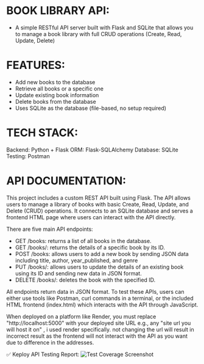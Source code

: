 # BOOK LIBRARY API:

- A simple RESTful API server built with Flask and SQLite that allows you to manage a book library with full CRUD operations (Create, Read, Update, Delete)

# FEATURES:

- Add new books to the database
- Retrieve all books or a specific one
- Update existing book information
- Delete books from the database
- Uses SQLite as the database (file-based, no setup required)

# TECH STACK:

Backend: Python + Flask
ORM: Flask-SQLAlchemy
Database: SQLite
Testing: Postman

# API DOCUMENTATION:

This project includes a custom REST API built using Flask. The API allows users to manage a library of books with basic Create, Read, Update, and Delete (CRUD) operations. It connects to an SQLite database and serves a frontend HTML page where users can interact with the API directly.

There are five main API endpoints:

- GET /books: returns a list of all books in the database.
- GET /books/<id>: returns the details of a specific book by its ID.
- POST /books: allows users to add a new book by sending JSON data including title, author, year_published, and genre
- PUT /books/<id>: allows users to update the details of an existing book using its ID and sending new data in JSON format.
- DELETE /books/<id>: deletes the book with the specified ID.

All endpoints return data in JSON format. To test these APIs, users can either use tools like Postman, curl commands in a terminal, or the included HTML frontend (index.html) which interacts with the API through JavaScript.

When deployed on a platform like Render, you must replace "http://localhost:5000" with your deployed site URL e.g., any "site url you will host it on" , i used render specifically. not changing the url will result in incorrect result as the frontend will not interact with the API as you want due to difference in the addresses.

✅ Keploy API Testing Report:
![Test Coverage Screenshot](screenshots/keploy-test-report.png)
